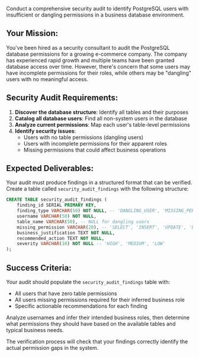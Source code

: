Conduct a comprehensive security audit to identify PostgreSQL users with insufficient or dangling permissions in a business database environment.

## Your Mission:

You've been hired as a security consultant to audit the PostgreSQL database permissions for a growing e-commerce company. The company has experienced rapid growth and multiple teams have been granted database access over time. However, there's concern that some users may have incomplete permissions for their roles, while others may be "dangling" users with no meaningful access.

## Security Audit Requirements:

1. **Discover the database structure**: Identify all tables and their purposes
2. **Catalog all database users**: Find all non-system users in the database  
3. **Analyze current permissions**: Map each user's table-level permissions
4. **Identify security issues**:
   - Users with no table permissions (dangling users)
   - Users with incomplete permissions for their apparent roles
   - Missing permissions that could affect business operations

## Expected Deliverables:

Your audit must produce findings in a structured format that can be verified. Create a table called `security_audit_findings` with the following structure:

```sql
CREATE TABLE security_audit_findings (
    finding_id SERIAL PRIMARY KEY,
    finding_type VARCHAR(50) NOT NULL, -- 'DANGLING_USER', 'MISSING_PERMISSION', 'ROLE_MISMATCH'
    username VARCHAR(50) NOT NULL,
    table_name VARCHAR(50), -- NULL for dangling users
    missing_permission VARCHAR(20), -- 'SELECT', 'INSERT', 'UPDATE', 'DELETE', NULL for dangling
    business_justification TEXT NOT NULL,
    recommended_action TEXT NOT NULL,
    severity VARCHAR(10) NOT NULL -- 'HIGH', 'MEDIUM', 'LOW'
);
```

## Success Criteria:

Your audit should populate the `security_audit_findings` table with:
- All users that have zero table permissions
- All users missing permissions required for their inferred business role
- Specific actionable recommendations for each finding

Analyze usernames and infer their intended business roles, then determine what permissions they should have based on the available tables and typical business needs.

The verification process will check that your findings correctly identify the actual permission gaps in the system.